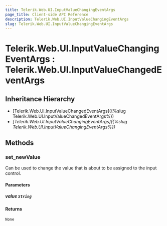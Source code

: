 ```yaml
---
title: Telerik.Web.UI.InputValueChangingEventArgs
page_title: Client-side API Reference
description: Telerik.Web.UI.InputValueChangingEventArgs
slug: Telerik.Web.UI.InputValueChangingEventArgs
---
```


# Telerik.Web.UI.InputValueChangingEventArgs : Telerik.Web.UI.InputValueChangedEventArgs 

## Inheritance Hierarchy

* [Telerik.Web.UI.InputValueChangedEventArgs]({%slug Telerik.Web.UI.InputValueChangedEventArgs%})
* *[Telerik.Web.UI.InputValueChangingEventArgs]({%slug Telerik.Web.UI.InputValueChangingEventArgs%})*

## Methods

###  set_newValue

Can be used to change the value that is about to be assigned to the input control. 

#### Parameters

##### value `String`

#### Returns

`None` 


